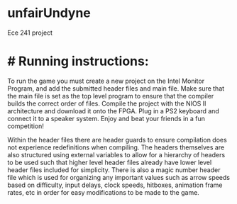 # unfairUndyne
Ece 241 project


# # Running instructions:
To run the game you must create a new project on the Intel Monitor Program, and add the submitted header files and main file. Make sure that the main file is set as the top level program to ensure that the compiler builds the correct order of files. Compile the project with the NIOS II architecture and download it onto the FPGA. Plug in a PS2 keyboard and connect it to a speaker system. Enjoy and beat your friends in a fun competition!

Within the header files there are header guards to ensure compilation does not experience redefinitions when compiling. The headers themselves are also structured using external variables to allow for a hierarchy of headers to be used such that higher level header files already have lower level header files included for simplicity. There is also a magic number header file which is used for organizing any important values such as arrow speeds based on difficulty, input delays, clock speeds, hitboxes, animation frame rates, etc in order for easy modifications to be made to the game.
